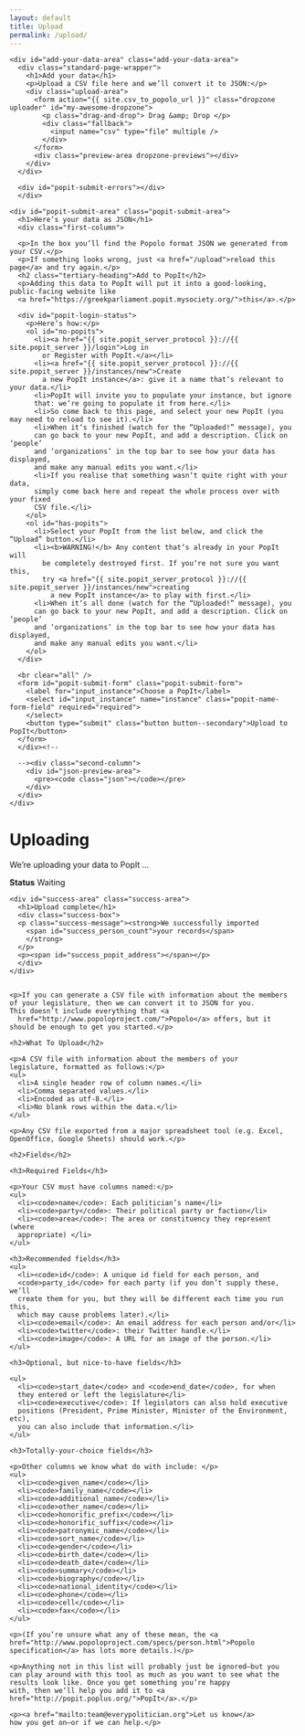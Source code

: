 ```yaml
---
layout: default
title: Upload
permalink: /upload/
---
```

<div class="container">


    <div id="add-your-data-area" class="add-your-data-area">
      <div class="standard-page-wrapper">
        <h1>Add your data</h1>
        <p>Upload a CSV file here and we’ll convert it to JSON:</p>
        <div class="upload-area">
          <form action="{{ site.csv_to_popolo_url }}" class="dropzone uploader" id="my-awesome-dropzone">
            <p class="drag-and-drop"> Drag &amp; Drop </p>
            <div class="fallback">
              <input name="csv" type="file" multiple />
            </div>
          </form>
          <div class="preview-area dropzone-previews"></div>
        </div>
      </div>

      <div id="popit-submit-errors"></div>
      </div>

    <div id="popit-submit-area" class="popit-submit-area">
      <h1>Here’s your data as JSON</h1>
      <div class="first-column">

      <p>In the box you’ll find the Popolo format JSON we generated from your CSV.</p>
      <p>If something looks wrong, just <a href="/upload">reload this page</a> and try again.</p>
      <h2 class="tertiary-heading">Add to PopIt</h2>
      <p>Adding this data to PopIt will put it into a good-looking, public-facing website like
      <a href="https://greekparliament.popit.mysociety.org/">this</a>.</p>

      <div id="popit-login-status">
        <p>Here‘s how:</p>
        <ol id="no-popits">
          <li><a href="{{ site.popit_server_protocol }}://{{ site.popit_server }}/login">Log in
            or Register with PopIt.</a></li>
          <li><a href="{{ site.popit_server_protocol }}://{{ site.popit_server }}/instances/new">Create
            a new PopIt instance</a>: give it a name that‘s relevant to your data.</li>
          <li>PopIt will invite you to populate your instance, but ignore
          that: we‘re going to populate it from here.</li>
          <li>So come back to this page, and select your new PopIt (you may need to reload to see it).</li>
          <li>When it‘s finished (watch for the “Uploaded!” message), you
          can go back to your new PopIt, and add a description. Click on ‘people’
          and ‘organizations’ in the top bar to see how your data has displayed,
          and make any manual edits you want.</li>
          <li>If you realise that something wasn‘t quite right with your data,
          simply come back here and repeat the whole process over with your fixed
          CSV file.</li>
        </ol>
        <ol id="has-popits">
          <li>Select your PopIt from the list below, and click the “Upload” button.</li>
          <li><b>WARNING!</b> Any content that‘s already in your PopIt will
            be completely destroyed first. If you‘re not sure you want this,
            try <a href="{{ site.popit_server_protocol }}://{{ site.popit_server }}/instances/new">creating
              a new PopIt instance</a> to play with first.</li>
          <li>When it‘s all done (watch for the “Uploaded!” message), you
          can go back to your new PopIt, and add a description. Click on ‘people’
          and ‘organizations’ in the top bar to see how your data has displayed,
          and make any manual edits you want.</li>
        </ol>
      </div>

      <br clear="all" />
      <form id="popit-submit-form" class="popit-submit-form">
        <label for="input_instance">Choose a PopIt</label>
        <select id="input_instance" name="instance" class="popit-name-form-field" required="required">
        </select>
        <button type="submit" class="button button--secondary">Upload to PopIt</button>
      </form>
      </div><!--

      --><div class="second-column">
        <div id="json-preview-area">
          <pre><code class="json"></code></pre>
        </div>
      </div>
    </div>

  <div class="standard-page-wrapper">
    <div id="polling-area">
      <h1>Uploading</h1>
      <p>We’re uploading your data to
        <span class="polling_area_instance_name">PopIt</span> ...
      </p>
      <p class="status-message"><strong>Status</strong> <span id="polling_status">Waiting</span></p>
    </div>

    <div id="success-area" class="success-area">
      <h1>Upload complete</h1>
      <div class="success-box">
      <p class="success-message"><strong>We successfully imported
        <span id="success_person_count">your records</span>
        </strong>
      </p>
      <p><span id="success_popit_address"></span></p>
      </div>
    </div>


    <p>If you can generate a CSV file with information about the members
    of your legislature, then we can convert it to JSON for you.
    This doesn’t include everything that <a
      href="http://www.popoloproject.com/">Popolo</a> offers, but it
    should be enough to get you started.</p>

    <h2>What To Upload</h2>

    <p>A CSV file with information about the members of your
    legislature, formatted as follows:</p>
    <ul>
      <li>A single header row of column names.</li>
      <li>Comma separated values.</li>
      <li>Encoded as utf-8.</li>
      <li>No blank rows within the data.</li>
    </ul>

    <p>Any CSV file exported from a major spreadsheet tool (e.g. Excel,
    OpenOffice, Google Sheets) should work.</p>

    <h2>Fields</h2>

    <h3>Required Fields</h3>

    <p>Your CSV must have columns named:</p>
    <ul>
      <li><code>name</code>: Each politician’s name</li>
      <li><code>party</code>: Their political party or faction</li>
      <li><code>area</code>: The area or constituency they represent  (where
      appropriate) </li>
    </ul>

    <h3>Recommended fields</h3>
    <ul>
      <li><code>id</code>: A unique id field for each person, and
      <code>party_id</code> for each party (if you don’t supply these, we’ll
      create them for you, but they will be different each time you run this,
      which may cause problems later).</li>
      <li><code>email</code>: An email address for each person and/or</li>
      <li><code>twitter</code>: their Twitter handle.</li>
      <li><code>image</code>: A URL for an image of the person.</li>
    </ul>

    <h3>Optional, but nice-to-have fields</h3>

    <ul>
      <li><code>start_date</code> and <code>end_date</code>, for when
      they entered or left the legislature</li>
      <li><code>executive</code>: If legislators can also hold executive
      positions (President, Prime Minister, Minister of the Environment, etc),
      you can also include that information.</li>
    </ul>

    <h3>Totally-your-choice fields</h3>

    <p>Other columns we know what do with include: </p>
    <ul>
      <li><code>given_name</code></li>
      <li><code>family_name</code></li>
      <li><code>additional_name</code></li>
      <li><code>other_name</code></li>
      <li><code>honorific_prefix</code></li>
      <li><code>honorific_suffix</code></li>
      <li><code>patronymic_name</code></li>
      <li><code>sort_name</code></li>
      <li><code>gender</code></li>
      <li><code>birth_date</code></li>
      <li><code>death_date</code></li>
      <li><code>summary</code></li>
      <li><code>biography</code></li>
      <li><code>national_identity</code></li>
      <li><code>phone</code></li>
      <li><code>cell</code></li>
      <li><code>fax</code></li>
    </ul>

    <p>(If you‘re unsure what any of these mean, the <a 
    href="http://www.popoloproject.com/specs/person.html">Popolo
    specification</a> has lots more details.)</p>

    <p>Anything not in this list will probably just be ignored—but you
    can play around with this tool as much as you want to see what the
    results look like. Once you get something you’re happy
    with, then we‘ll help you add it to <a 
    href="http://popit.poplus.org/">PopIt</a>.</p>

    <p><a href="mailto:team@everypolitician.org">Let us know</a> 
    how you get on—or if we can help.</p>

  </div>
</div>


